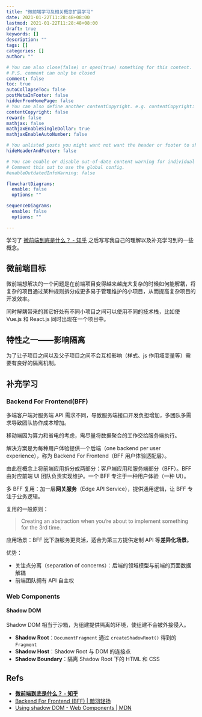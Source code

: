 ```yaml
---
title: "微前端学习及相关概念扩展学习"
date: 2021-01-22T11:28:48+08:00
lastmod: 2021-01-22T11:28:48+08:00
draft: true
keywords: []
description: ""
tags: []
categories: []
author: ""

# You can also close(false) or open(true) something for this content.
# P.S. comment can only be closed
comment: false
toc: true
autoCollapseToc: false
postMetaInFooter: false
hiddenFromHomePage: false
# You can also define another contentCopyright. e.g. contentCopyright: "This is another copyright."
contentCopyright: false
reward: false
mathjax: false
mathjaxEnableSingleDollar: true
mathjaxEnableAutoNumber: false

# You unlisted posts you might want not want the header or footer to show
hideHeaderAndFooter: false

# You can enable or disable out-of-date content warning for individual post.
# Comment this out to use the global config.
#enableOutdatedInfoWarning: false

flowchartDiagrams:
  enable: false
  options: ""

sequenceDiagrams: 
  enable: false
  options: ""

---
```


学习了 [微前端到底是什么？ - 知乎](https://zhuanlan.zhihu.com/p/96464401) 之后写写我自己的理解以及补充学习到的一些概念。

<!--more-->

## 微前端目标

微前端想解决的一个问题是在前端项目变得越来越庞大复杂的时候如何能解耦，将复杂的项目通过某种规则拆分成更多易于管理维护的小项目，从而提高复杂项目的开发效率。

同时解耦带来的其它好处有不同小项目之间可以使用不同的技术栈，比如使 Vue.js 和 React.js 同时出现在一个项目中。

## 特性之一——影响隔离

为了让子项目之间以及父子项目之间不会互相影响（样式、js 作用域变量等）需要有良好的隔离机制。

## 补充学习

### Backend For Frontend(BFF)

多端客户端对服务端 API 需求不同，导致服务端接口开发负担增加，多团队多需求导致团队协作成本增加。

移动端因为算力和省电的考虑，需尽量将数据聚合的工作交给服务端执行。

解决方案是为每种用户体验提供一个后端（one backend per user experience），称为 Backend For Frontend（BFF 用户体验适配层）。

由此在概念上将前端应用拆分成两部分：客户端应用和服务端部分（BFF）。BFF 由对应前端 UI 团队负责实现维护。一个 BFF 专注于一种用户体验（一种 UI）。

多 BFF 复用：加一层**网关服务**（Edge API Service），提供通用逻辑，让 BFF 专注于业务逻辑。

复用的一般原则：
> Creating an abstraction when you’re about to implement something for the 3rd time.

应用场景：BFF 比下游服务更灵活，适合为第三方提供定制 API 等**差异化场景**。

优势：
* 关注点分离（separation of concerns）：后端的领域模型与前端的页面数据解耦
* 前端团队拥有 API 自主权

### Web Components

#### Shadow DOM

Shadow DOM 相当于沙箱，为组建提供隔离的环境，使组建不会被外接侵入。

* **Shadow Root**：`DocumentFragment` 通过 `createShadowRoot()` 得到的  `Fragment`
* **Shadow Host**：Shadow Root 与 DOM 的连接点
* **Shadow Boundary**：隔离 Shadow Root 下的 HTML 和 CSS

## Refs

* [**微前端到底是什么？ - 知乎**](https://zhuanlan.zhihu.com/p/96464401)
* [Backend For Frontend (BFF) | 黯羽轻扬](http://www.ayqy.net/blog/backend-for-frontend-bff/)
* [Using shadow DOM - Web Components | MDN](https://developer.mozilla.org/en-US/docs/Web/Web_Components/Using_shadow_DOM)
